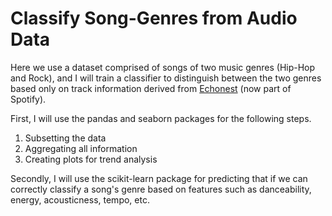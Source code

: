 # Classify Song-Genres from Audio Data

Here we use a dataset comprised of songs of two music genres (Hip-Hop and Rock), and I will train a classifier to distinguish between the two genres based only on track information derived from [Echonest](http://the.echonest.com) (now part of Spotify).

First, I will use the pandas and seaborn packages for the following steps.

1. Subsetting the data
2. Aggregating all information
3. Creating plots for trend analysis

Secondly, I will use the scikit-learn package for predicting that if we can correctly classify a song's genre based on features such as danceability, energy, acousticness, tempo, etc. 
